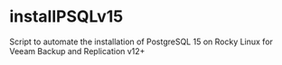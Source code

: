 # installPSQLv15
Script to automate the installation of PostgreSQL 15 on Rocky Linux for Veeam Backup and Replication v12+
